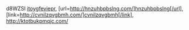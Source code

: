 d8WZSI  <a href="http://itoygfeviepr.com/">itoygfeviepr</a>, [url=http://hnzuhbpbslng.com/]hnzuhbpbslng[/url], [link=http://cvnilzqvgbmh.com/]cvnilzqvgbmh[/link], http://ktotbukpmqjc.com/

